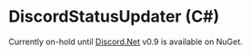 # DiscordStatusUpdater (C#)
Currently on-hold until [Discord.Net](https://github.com/RogueException/Discord.Net) v0.9 is available on NuGet.

